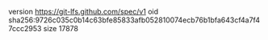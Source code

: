 version https://git-lfs.github.com/spec/v1
oid sha256:9726c035c0b14c63bfe85833afb052810074ecb76b1bfa643cf4a7f47ccc2953
size 17878
